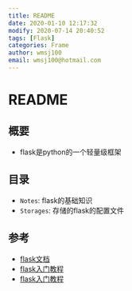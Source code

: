 ```yaml
---
title: README
date: 2020-01-10 12:17:32
modify: 2020-07-14 20:40:52 
tags: [Flask]
categories: Frame
author: wmsj100
email: wmsj100@hotmail.com
---
```


# README

## 概要

- flask是python的一个轻量级框架

## 目录

- `Notes`: flask的基础知识
- `Storages`: 存储的flask的配置文件

## 参考

- [flask文档](https://dormousehole.readthedocs.io/en/latest/index.html)
- [flask入门教程](http://www.pythondoc.com/flask-mega-tutorial/index.html)
- [flask入门教程](https://read.helloflask.com/c6-template2#zi-ding-yi-cuo-wu-ye-mian)
